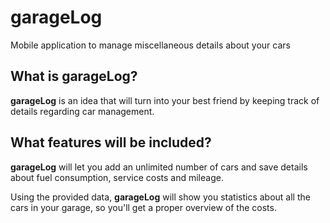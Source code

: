# garageLog
Mobile application to manage miscellaneous details about your cars

## What is garageLog?
**garageLog** is an idea that will turn into your best friend by keeping track of details regarding car management.

## What features will be included?
**garageLog** will let you add an unlimited number of cars and save details about fuel consumption, service costs and mileage.

Using the provided data, **garageLog** will show you statistics about all the cars in your garage, so you'll get a proper overview of the costs.
